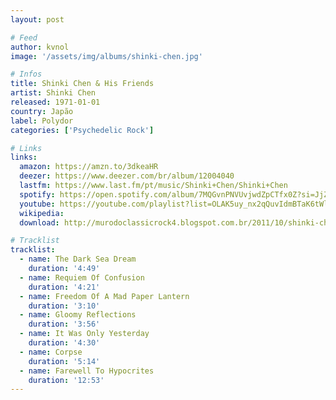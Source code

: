 ```yaml
---
layout: post

# Feed
author: kvnol
image: '/assets/img/albums/shinki-chen.jpg'

# Infos
title: Shinki Chen & His Friends
artist: Shinki Chen
released: 1971-01-01
country: Japão
label: Polydor
categories: ['Psychedelic Rock']

# Links
links:
  amazon: https://amzn.to/3dkeaHR
  deezer: https://www.deezer.com/br/album/12004040
  lastfm: https://www.last.fm/pt/music/Shinki+Chen/Shinki+Chen
  spotify: https://open.spotify.com/album/7MQGvnPNVUvjwdZpCTfx0Z?si=JjZ08AuzSVyts9ByzOy1mg
  youtube: https://youtube.com/playlist?list=OLAK5uy_nx2qQuvIdmBTaK6tWlD_KwsprrWCtglXQ
  wikipedia:
  download: http://murodoclassicrock4.blogspot.com.br/2011/10/shinki-chen-his-friends-1972.html

# Tracklist
tracklist:
  - name: The Dark Sea Dream
    duration: '4:49'
  - name: Requiem Of Confusion
    duration: '4:21'
  - name: Freedom Of A Mad Paper Lantern
    duration: '3:10'
  - name: Gloomy Reflections
    duration: '3:56'
  - name: It Was Only Yesterday
    duration: '4:30'
  - name: Corpse
    duration: '5:14'
  - name: Farewell To Hypocrites
    duration: '12:53'
---
```

